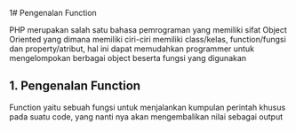 1# Pengenalan Function

PHP merupakan salah satu bahasa pemrograman yang memiliki sifat Object Oriented yang dimana memiliki ciri-ciri memiliki class/kelas, function/fungsi dan property/atribut, hal ini dapat memudahkan programmer untuk mengelompokan berbagai object beserta fungsi yang digunakan

## 1. Pengenalan Function
Function yaitu sebuah fungsi untuk menjalankan kumpulan perintah khusus pada suatu code, yang nanti nya akan mengembalikan nilai sebagai output
